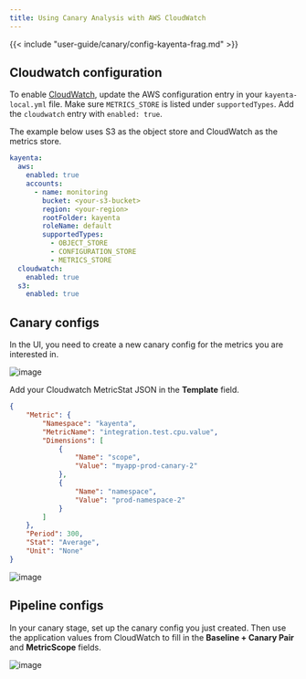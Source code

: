 ```yaml
---
title: Using Canary Analysis with AWS CloudWatch
---
```


{{< include "user-guide/canary/config-kayenta-frag.md" >}}

## Cloudwatch configuration

To enable [CloudWatch](https://aws.amazon.com/cloudwatch/), update the AWS configuration entry in your `kayenta-local.yml` file. Make sure `METRICS_STORE` is listed under `supportedTypes`. Add the `cloudwatch` entry with `enabled: true`.

The example below uses S3 as the object store and CloudWatch as the metrics store.

```yaml
kayenta:
  aws:
    enabled: true
    accounts:
      - name: monitoring
        bucket: <your-s3-bucket>
        region: <your-region>
        rootFolder: kayenta
        roleName: default
        supportedTypes:
          - OBJECT_STORE
          - CONFIGURATION_STORE
          - METRICS_STORE
  cloudwatch:
    enabled: true
  s3:
    enabled: true
```

## Canary configs

In the UI, you need to create a new canary config for the metrics you are interested in.

![image](/images/user-guides/canary/cloudwatch/canary_config_cloudwatch.png)

Add your Cloudwatch MetricStat JSON in the **Template** field.

```json
{
    "Metric": {
        "Namespace": "kayenta",
        "MetricName": "integration.test.cpu.value",
        "Dimensions": [
            {
                "Name": "scope",
                "Value": "myapp-prod-canary-2"
            },
            {
                "Name": "namespace",
                "Value": "prod-namespace-2"
            }
        ]
    },
    "Period": 300,
    "Stat": "Average",
    "Unit": "None"
}
```

![image](/images/user-guides/canary/cloudwatch/canary_config_cloudwatch_query.png)

## Pipeline configs

In your canary stage, set up the canary config you just created. Then use the application values from CloudWatch to fill in the **Baseline + Canary Pair** and **MetricScope** fields.

![image](/images/user-guides/canary/cloudwatch/canary_stage_cloudwatch.png)
